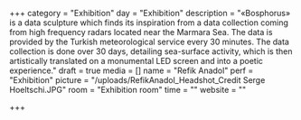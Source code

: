 +++
category = "Exhibition"
day = "Exhibition"
description = "«Bosphorus» is a data sculpture which finds its inspiration from a data collection coming from high frequency radars located near the Marmara Sea. The data is provided by the Turkish meteorological service every 30 minutes. The data collection is done over 30 days, detailing sea-surface activity, which is then artistically translated on a monumental LED screen and into a poetic experience."
draft = true
media = []
name = "Refik Anadol"
perf = "Exhibition"
picture = "/uploads/RefikAnadol_Headshot_Credit Serge Hoeltschi.JPG"
room = "Exhibition room"
time = ""
website = ""

+++
